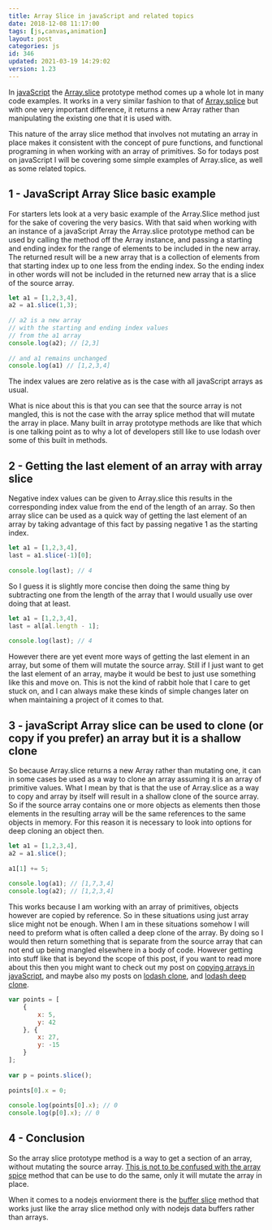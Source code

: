 ```yaml
---
title: Array Slice in javaScript and related topics
date: 2018-12-08 11:17:00
tags: [js,canvas,animation]
layout: post
categories: js
id: 346
updated: 2021-03-19 14:29:02
version: 1.23
---
```


In [javaScript](https://developer.mozilla.org/en-US/docs/Web/JavaScript) the [Array.slice](https://developer.mozilla.org/en-US/docs/Web/JavaScript/Reference/Global_Objects/Array/slice) prototype method comes up a whole lot in many code examples. It works in a very similar fashion to that of [Array.splice](https://developer.mozilla.org/en-US/docs/Web/JavaScript/Reference/Global_Objects/Array/splice) but with one very important difference, it returns a new Array rather than manipulating the existing one that it is used with. 

This nature of the array slice method that involves not mutating an array in place makes it consistent with the concept of pure functions, and functional programing in when working with an array of primitives. So for todays post on javaScript I will be covering some simple examples of Array.slice, as well as some related topics.

<!-- more -->


## 1 - JavaScript Array Slice basic example

For starters lets look at a very basic example of the Array.Slice method just for the sake of covering the very basics. With that said when working with an instance of a javaScript Array the Array.slice prototype method can be used by calling the method off the Array instance, and passing a starting and ending index for the range of elements to be included in the new array. The returned result will be a new array that is a collection of elements from that starting index up to one less from the ending index. So the ending index in other words will not be included in the returned new array that is a slice of the source array.

```js
let a1 = [1,2,3,4],
a2 = a1.slice(1,3);
 
// a2 is a new array
// with the starting and ending index values
// from the a1 array
console.log(a2); // [2,3]
 
// and a1 remains unchanged
console.log(a1) // [1,2,3,4]
```

The index values are zero relative as is the case with all javaScript arrays as usual.

What is nice about this is that you can see that the source array is not mangled, this is not the case with the array splice method that will mutate the array in place. Many built in array prototype methods are like that which is one talking point as to why a lot of developers still like to use lodash over some of this built in methods.

## 2 - Getting the last element of an array with array slice

Negative index values can be given to Array.slice this results in the corresponding index value from the end of the length of an array. So then array slice can be used as a quick way of getting the last element of an array by taking advantage of this fact by passing negative 1 as the starting index.

```js
let a1 = [1,2,3,4],
last = a1.slice(-1)[0];
 
console.log(last); // 4
```

So I guess it is slightly more concise then doing the same thing by subtracting one from the length of the array that I would usually use over doing that at least.

```js
let a1 = [1,2,3,4],
last = al[al.length - 1];
 
console.log(last); // 4
```

However there are yet event more ways of getting the last element in an array, but some of them will mutate the source array. Still if I just want to get the last element of an array, maybe it would be best to just use something like this and move on. This is not the kind of rabbit hole that I care to get stuck on, and I can always make these kinds of simple changes later on when maintaining a project of it comes to that.

## 3 - javaScript Array slice can be used to clone (or copy if you prefer) an array but it is a shallow clone

So because Array.slice returns a new Array rather than mutating one, it can in some cases be used as a way to clone an array assuming it is an array of primitive values. What I mean by that is that the use of Array.slice as a way to copy and array by itself will result in a shallow clone of the source array. So if the source array contains one or more objects as elements then those elements in the resulting array will be the same references to the same objects in memory. For this reason it is necessary to look into options for deep cloning an object then.

```js
let a1 = [1,2,3,4],
a2 = a1.slice();
 
a1[1] += 5;
 
console.log(a1); // [1,7,3,4]
console.log(a2); // [1,2,3,4]
```

This works because I am working with an array of primitives, objects however are copied by reference. So in these situations using just array slice might not be enough. When I am in these situations somehow I will need to preform what is often called a deep clone of the array. By doing so I would then return something that is separate from the source array that can not end up being mangled elsewhere in a body of code. However getting into stuff like that is beyond the scope of this post, if you want to read more about this then you might want to check out my post on [copying arrays in javaScript](/2020/09/03/js-array-copy/), and maybe also my posts on [lodash clone](/2017/10/02/lodash_clone/), and [lodash deep clone](/2017/11/03/lodash_clonedeep/).

```js
var points = [
    {
        x: 5,
        y: 42
    }, {
        x: 27,
        y: -15
    }
];
 
var p = points.slice();
 
points[0].x = 0;
 
console.log(points[0].x); // 0
console.log(p[0].x); // 0
```

## 4 - Conclusion

So the array slice prototype method is a way to get a section of an array, without mutating the source array. [This is not to be confused with the array spice](https://www.freecodecamp.org/news/lets-clear-up-the-confusion-around-the-slice-splice-split-methods-in-javascript-8ba3266c29ae/) method that can be use to do the same, only it will mutate the array in place.

When it comes to a nodejs enviorment there is the [buffer slice](/2021/03/19/nodejs-buffer-slice/) method that works just like the array slice method only with nodejs data buffers rather than arrays.


